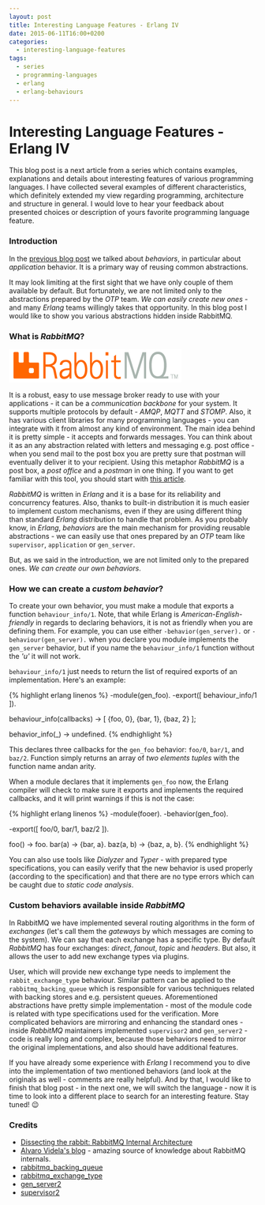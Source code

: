 ```yaml
---
layout: post
title: Interesting Language Features - Erlang IV
date: 2015-06-11T16:00+0200
categories:
  - interesting-language-features
tags:
  - series
  - programming-languages
  - erlang
  - erlang-behaviours
---
```


# Interesting Language Features - Erlang IV

<quote class="disclaimer">This blog post is a next article from a series which contains examples, explanations and details about interesting features of various programming languages. I have collected several examples of different characteristics, which definitely extended my view regarding programming, architecture and structure in general. I would love to hear your feedback about presented choices or description of yours favorite programming language feature.</quote>

### Introduction

In the [previous blog post](http://www.afronski.pl/interesting-language-features/2015/05/14/interesting-language-features-erlang-application-behavior.html) we talked about *behaviors*, in particular about *application* behavior. It is a primary way of reusing common abstractions.

It may look limiting at the first sight that we have only couple of them available by default. But fortunately, we are not limited only to the abstractions prepared by the *OTP* team. *We can easily create new ones* - and many *Erlang* teams willingly takes that opportunity. In this blog post I would like to show you various abstractions hidden inside RabbitMQ.

### What is *RabbitMQ*?

<img class="right rabbitmq-logo" alt="RabbitMQ Logo" src="/assets/RabbitMQ.png" />

It is a robust, easy to use message broker ready to use with your applications - it can be a *communication backbone* for your system. It supports multiple protocols by default - *AMQP*, *MQTT* and *STOMP*. Also, it has various client libraries for many programming languages - you can integrate with it from almost any kind of environment. The main idea behind it is pretty simple - it accepts and forwards messages. You can think about it as an any abstraction related with letters and messaging e.g. post office - when you send mail to the post box you are pretty sure that postman will eventually deliver it to your recipient. Using this metaphor *RabbitMQ* is a post box, a *post office* and a *postman* in one thing. If you want to get familiar with this tool, you should start with [this article](https://www.rabbitmq.com/getstarted.html).

*RabbitMQ* is written in *Erlang* and it is a base for its reliability and concurrency features. Also, thanks to built-in distribution it is much easier to implement custom mechanisms, even if they are using different thing than standard *Erlang* distribution to handle that problem. As you probably know, in *Erlang*, *behaviors* are the main mechanism for providing reusable abstractions - we can easily use that ones prepared by an *OTP* team like `supervisor`, `application` or `gen_server`.

But, as we said in the introduction, we are not limited only to the prepared ones. *We can create our own behaviors*.

### How we can create a *custom behavior*?

To create your own behavior, you must make a module that exports a function `behaviour_info/1`. Note, that while Erlang is *American-English-friendly* in regards to declaring behaviors, it is not as friendly when you are defining them. For example, you can use either `-behavior(gen_server).` or `-behaviour(gen_server).` when you declare you module implements the `gen_server` behavior, but if you name the `behaviour_info/1` function without the *'u'* it will not work.

`behaviour_info/1` just needs to return the list of required exports of an implementation. Here's an example:

{% highlight erlang linenos %}
-module(gen_foo).
-export([ behaviour_info/1 ]).

behaviour_info(callbacks) ->
  [ {foo, 0}, {bar, 1}, {baz, 2} ];

behavior_info(_) ->
    undefined.
{% endhighlight %}

This declares three callbacks for the `gen_foo` behavior: `foo/0`, `bar/1`, and `baz/2`. Function simply returns an array of *two elements tuples* with the function name andan arity.

When a module declares that it implements `gen_foo` now, the Erlang compiler will check to make sure it exports and implements the required callbacks, and it will print warnings if this is not the case:

{% highlight erlang linenos %}
-module(fooer).
-behavior(gen_foo).

-export([ foo/0, bar/1, baz/2 ]).

foo() -> foo.
bar(a) -> {bar, a}.
baz(a, b) -> {baz, a, b}.
{% endhighlight %}

You can also use tools like *Dialyzer* and *Typer* - with prepared type specifications, you can easily verify that the new behavior is used properly (according to the specification) and that there are no type errors which can be caught due to *static code analysis*.

### Custom behaviors available inside *RabbitMQ*

In RabbitMQ we have implemented several routing algorithms in the form of *exchanges* (let's call them the *gateways* by which messages are coming to the system). We can say that each exchange has a specific type. By default *RabbitMQ* has four exchanges: *direct*, *fanout*, *topic* and *headers*. But also, it allows the user to add new exchange types via plugins.

User, which will provide new exchange type needs to implement the `rabbit_exchange_type` behaviour. Similar pattern can be applied to the `rabbitmq_backing_queue` which is responsible for various techniques related with backing stores and e.g. persistent queues. Aforementioned abstractions have pretty simple implementation - most of the module code is related with type specifications used for the verification. More complicated behaviors are mirroring and enhancing the standard ones - inside *RabbitMQ* maintainers implemented `supervisor2` and `gen_server2` - code is really long and complex, because those behaviors need to mirror the original implementations, and also should have additional features.

If you have already some experience with *Erlang* I recommend you to dive into the implementation of two mentioned behaviors (and look at the originals as well - comments are really helpful). And by that, I would like to finish that blog post - in the next one, we will switch the language - now it is time to look into a different place to search for an interesting feature. Stay tuned! :wink: 

### Credits

- [Dissecting the rabbit: RabbitMQ Internal Architecture](http://www.slideshare.net/old_sound/dissecting-the-rabbit)
- [Alvaro Videla's blog](http://videlalvaro.github.io) - amazing source of knowledge about RabbitMQ internals.
- [rabbitmq_backing_queue](https://github.com/rabbitmq/rabbitmq-server/blob/master/src/rabbit_backing_queue.erl)
- [rabbitmq_exchange_type](https://github.com/rabbitmq/rabbitmq-server/blob/master/src/rabbit_exchange_type.erl)
- [gen_server2](https://github.com/rabbitmq/rabbitmq-server/blob/master/src/gen_server2.erl)
- [supervisor2](https://github.com/rabbitmq/rabbitmq-server/blob/master/src/supervisor2.erl)
